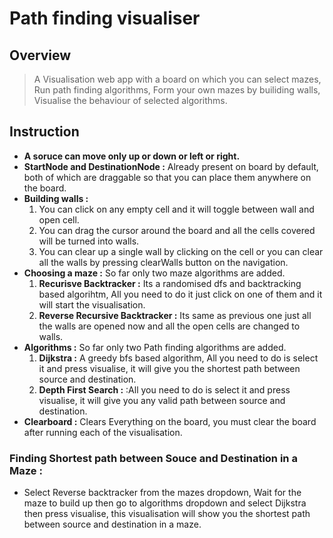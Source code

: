 # Path finding visualiser 
## Overview
> A Visualisation web app with a board on which you can select mazes,<br> 
> Run path finding algorithms, Form your own mazes by builiding walls,<br>
> Visualise the behaviour of selected algorithms.<br>

## Instruction 
* **A soruce can move only up or down or left or right.**
* **StartNode and DestinationNode :** Already present on board by default, both of which are draggable so that you can place them anywhere on the board.
* **Building walls :** 
    1. You can click on any empty cell and it will toggle between wall and open cell.
    2. You can drag the cursor around the board and all the cells covered will be turned into walls.
    3. You can clear up a single wall by clicking on the cell or you can clear all the walls by pressing clearWalls button on the navigation.
* **Choosing a maze :** So far only two maze algorithms are added.
    1. **Recurisve Backtracker :** Its a randomised dfs and backtracking based algorihtm, All you need to do it just click on one of them and it will start the visualisation.
    2. **Reverse Recursive Backtracker :** Its same as previous one just all the walls are opened now and all the open cells are changed to walls.
* **Algorithms :** So far only two Path finding algorithms are added.
    1. **Dijkstra :** A greedy bfs based algorithm, All you need to do is select it and press visualise, it will give you the shortest path between source and destination.
    2. **Depth First Search :** :All you need to do is select it and press visualise, it will give you any valid path between source and destination.
* **Clearboard :** Clears Everything on the board, you must clear the board after running each of the visualisation.


### Finding Shortest path between Souce and Destination in a Maze : 
* Select Reverse backtracker from the mazes dropdown, Wait for the maze to build up then go to algorithms dropdown and select Dijkstra then press visualise, this visualisation will show you the shortest path between source and destination in a maze.





